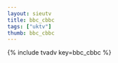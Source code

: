 ```yaml
--- 
layout: sieutv
title: bbc_cbbc
tags: ["uktv"]
thumb: bbc_cbbc
---
```

{% include tvadv key=bbc_cbbc %}
